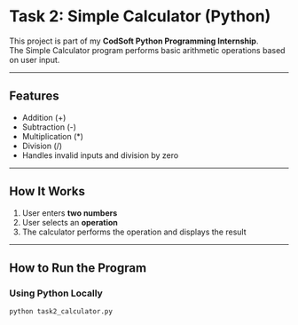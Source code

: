 # Task 2: Simple Calculator (Python)

This project is part of my **CodSoft Python Programming Internship**.  
The Simple Calculator program performs basic arithmetic operations based on user input.

---

## **Features**
- Addition (+)
- Subtraction (-)
- Multiplication (*)
- Division (/)
- Handles invalid inputs and division by zero

---

## **How It Works**
1. User enters **two numbers**
2. User selects an **operation**
3. The calculator performs the operation and displays the result

---

## **How to Run the Program**

### **Using Python Locally**
```bash
python task2_calculator.py
